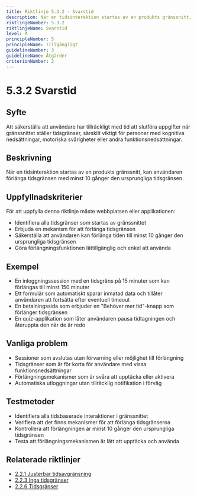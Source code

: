 ```yaml
---
title: Riktlinje 5.3.2 - Svarstid
description: När en tidsinteraktion startas av en produkts gränssnitt, kan användaren förlänga tidsgränsen med minst 10 gånger den ursprungliga tidsgränsen.
riktlinjeNumber: 5.3.2
riktlinjeName: Svarstid
level: A
principleNumber: 5
principleName: Tillgängligt
guidelineNumber: 3
guidelineName: Åtgärder
criterionNumber: 2
---
```


# 5.3.2 Svarstid

## Syfte

Att säkerställa att användare har tillräckligt med tid att slutföra uppgifter när gränssnittet ställer tidsgränser, särskilt viktigt för personer med kognitiva nedsättningar, motoriska svårigheter eller andra funktionsnedsättningar.

## Beskrivning

När en tidsinteraktion startas av en produkts gränssnitt, kan användaren förlänga tidsgränsen med minst 10 gånger den ursprungliga tidsgränsen.

## Uppfyllnadskriterier

För att uppfylla denna riktlinje måste webbplatsen eller applikationen:

- Identifiera alla tidsgränser som startas av gränssnittet
- Erbjuda en mekanism för att förlänga tidsgränsen
- Säkerställa att användaren kan förlänga tiden till minst 10 gånger den ursprungliga tidsgränsen
- Göra förlängningsfunktionen lättillgänglig och enkel att använda

## Exempel

- En inloggningssession med en tidsgräns på 15 minuter som kan förlängas till minst 150 minuter
- Ett formulär som automatiskt sparar inmatad data och tillåter användaren att fortsätta efter eventuell timeout
- En betalningssida som erbjuder en "Behöver mer tid"-knapp som förlänger tidsgränsen
- En quiz-applikation som låter användaren pausa tidtagningen och återuppta den när de är redo

## Vanliga problem

- Sessioner som avslutas utan förvarning eller möjlighet till förlängning
- Tidsgränser som är för korta för användare med vissa funktionsnedsättningar
- Förlängningsmekanismer som är svåra att upptäcka eller aktivera
- Automatiska utloggningar utan tillräcklig notifikation i förväg

## Testmetoder

- Identifiera alla tidsbaserade interaktioner i gränssnittet
- Verifiera att det finns mekanismer för att förlänga tidsgränserna
- Kontrollera att förlängningen är minst 10 gånger den ursprungliga tidsgränsen
- Testa att förlängningsmekanismen är lätt att upptäcka och använda

## Relaterade riktlinjer

- [2.2.1 Justerbar tidsavgränsning](/wcag/2/2/1/justerbar-tidsavgransning)
- [2.2.3 Inga tidsgränser](/wcag/2/2/3/inga-tidsgranser)
- [2.2.6 Tidsgränser](/wcag/2/2/6/tidsgranser)
